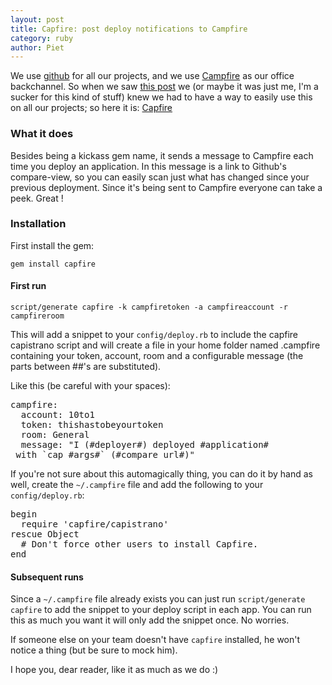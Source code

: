 ```yaml
---
layout: post
title: Capfire: post deploy notifications to Campfire
category: ruby
author: Piet
---
```


We use [github](http://github.com) for all our projects, and we use [Campfire](http://campfirenow.com/) as our office backchannel. So when we saw [this post](http://github.com/blog/609-tracking-deploys-with-compare-view) we (or maybe it was just me, I'm a sucker for this kind of stuff) knew we had to have a way to easily use this on all our projects; so here it is: [Capfire](http://github.com/pjaspers/capfire)

### What it does ###

Besides being a kickass gem name, it sends a message to Campfire each time you deploy an application. In this message is a link to Github's compare-view, so you can easily scan just what has changed since your previous deployment. Since it's being sent to Campfire everyone can take a peek. Great !

### Installation ###

First install the gem:

`gem install capfire`

#### First run ####

`script/generate capfire -k campfiretoken -a campfireaccount -r campfireroom`

This will add a snippet to your `config/deploy.rb` to include the capfire capistrano script and will create a file in your home folder named .campfire containing your token, account, room and a configurable message (the parts between ##'s are substituted).

Like this (be careful with your spaces):
<pre>
campfire:
  account: 10to1
  token: thishastobeyourtoken
  room: General
  message: "I (#deployer#) deployed #application#
 with `cap #args#` (#compare_url#)"
</pre>

If you're not sure about this automagically thing, you can do it by hand as well, create the `~/.campfire` file and add the following to your `config/deploy.rb`:

<pre>
begin
  require 'capfire/capistrano'
rescue Object
  # Don't force other users to install Capfire.
end
</pre>

#### Subsequent runs ####

Since a `~/.campfire` file already exists you can just run `script/generate capfire` to add the snippet to your deploy script in each app. You can run this as much you want it will only add the snippet once. No worries.

If someone else on your team doesn't have `capfire` installed, he won't notice a thing (but be sure to mock him).

I hope you, dear reader, like it as much as we do :)
